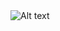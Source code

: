 <img title="a title" alt="Alt text" src="C:\Users\ivan.ortega\OneDrive - SoftwareONE\Desktop\test1\Cloud architecture models\Cloud architecture models.png">
